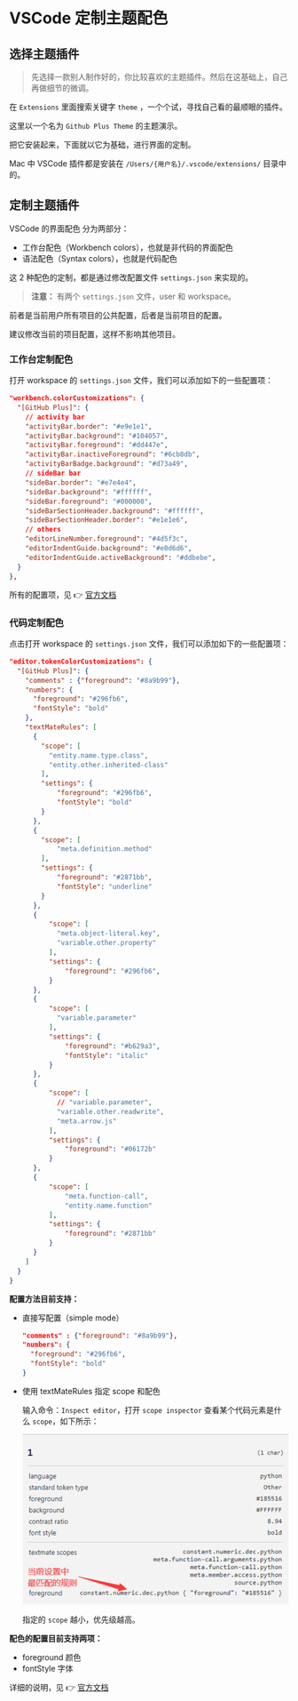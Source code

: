 # VSCode 定制主题配色

## 选择主题插件

> 先选择一款别人制作好的，你比较喜欢的主题插件。然后在这基础上，自己再做细节的微调。

在 `Extensions` 里面搜索关键字 `theme` ，一个个试，寻找自己看的最顺眼的插件。

这里以一个名为 `Github Plus Theme` 的主题演示。

把它安装起来，下面就以它为基础，进行界面的定制。

Mac 中 VSCode 插件都是安装在 `/Users/{用户名}/.vscode/extensions/` 目录中的。

## 定制主题插件

VSCode 的界面配色 分为两部分：

- 工作台配色（Workbench colors），也就是非代码的界面配色
- 语法配色（Syntax colors），也就是代码配色

这 2 种配色的定制，都是通过修改配置文件 `settings.json` 来实现的。

> **注意：** 有两个 `settings.json` 文件，user 和 workspace。

前者是当前用户所有项目的公共配置，后者是当前项目的配置。

建议修改当前的项目配置，这样不影响其他项目。

### 工作台定制配色

打开 workspace 的 `settings.json` 文件，我们可以添加如下的一些配置项：

```json
"workbench.colorCustomizations": {
  "[GitHub Plus]": {
    // activity bar
    "activityBar.border": "#e9e1e1",
    "activityBar.background": "#104057",
    "activityBar.foreground": "#dd447e",
    "activityBar.inactiveForeground": "#6cb8db",
    "activityBarBadge.background": "#d73a49",
    // sideBar bar
    "sideBar.border": "#e7e4e4",
    "sideBar.background": "#ffffff",
    "sideBar.foreground": "#000000",
    "sideBarSectionHeader.background": "#ffffff",
    "sideBarSectionHeader.border": "#e1e1e6",
    // others
    "editorLineNumber.foreground": "#4d5f3c",
    "editorIndentGuide.background": "#e0d6d6",
    "editorIndentGuide.activeBackground": "#ddbebe",
  }
},
```

所有的配置项，见 👉 [官方文档](https://code.visualstudio.com/api/references/theme-color)

### 代码定制配色

点击打开 workspace 的 `settings.json` 文件，我们可以添加如下的一些配置项：

```json
"editor.tokenColorCustomizations": {
  "[GitHub Plus]": {
    "comments" : {"foreground": "#8a9b99"},
    "numbers": {
      "foreground": "#296fb6",
      "fontStyle": "bold"
    },
    "textMateRules": [
      {
        "scope": [
          "entity.name.type.class",
          "entity.other.inherited-class"
        ],
        "settings": {
            "foreground": "#296fb6",
            "fontStyle": "bold"
        }
      },
      {
        "scope": [
            "meta.definition.method"
        ],
        "settings": {
            "foreground": "#2871bb",
            "fontStyle": "underline"
        }
      },
      {
          "scope": [
            "meta.object-literal.key",
            "variable.other.property"
          ],
          "settings": {
              "foreground": "#296fb6",
          }
      },
      {
          "scope": [
            "variable.parameter"
          ],
          "settings": {
              "foreground": "#b629a3",
              "fontStyle": "italic"
          }
      },
      {
          "scope": [
            // "variable.parameter",
            "variable.other.readwrite",
            "meta.arrow.js"
          ],
          "settings": {
              "foreground": "#06172b"
          }
      },
      {
          "scope": [
              "meta.function-call",
              "entity.name.function"
          ],
          "settings": {
              "foreground": "#2871bb"
          }
      }
    ]
  }
}
```

**配置方法目前支持：**

- 直接写配置（simple mode）

  ```json
  "comments" : {"foreground": "#8a9b99"},
  "numbers": {
    "foreground": "#296fb6",
    "fontStyle": "bold"
  }
  ```

- 使用 textMateRules 指定 scope 和配色

  输入命令：`Inspect editor`，打开 `scope inspector` 查看某个代码元素是什么 `scope`，如下所示：

  ![](https://raw.githubusercontent.com/chuenwei0129/my-picgo-repo/master/ts/tut_20200611224023_15.png)

  指定的 `scope` 越小，优先级越高。

**配色的配置目前支持两项：**

- foreground 颜色
- fontStyle 字体

详细的说明，见 👉 [官方文档](https://code.visualstudio.com/api/language-extensions/syntax-highlight-guide)
